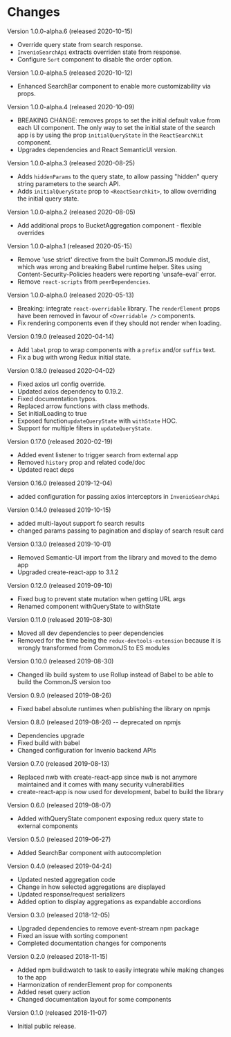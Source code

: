 # Changes

Version 1.0.0-alpha.6 (released 2020-10-15)

* Override query state from search response.
* `InvenioSearchApi` extracts overriden state from response.
* Configure `Sort` component to disable the order option.

Version 1.0.0-alpha.5 (released 2020-10-12)

* Enhanced SearchBar component to enable more customizability via props.

Version 1.0.0-alpha.4 (released 2020-10-09)

* BREAKING CHANGE: removes props to set the initial default value from each UI component. The only
  way to set the initial state of the search app is by using the prop `initialQueryState` in the
  `ReactSearchKit` component.
* Upgrades dependencies and React SemanticUI version.

Version 1.0.0-alpha.3 (released 2020-08-25)

* Adds `hiddenParams` to the query state, to allow passing "hidden" query string
  parameters to the search API.
* Adds `initialQueryState` prop to `<ReactSearchkit>`, to allow overriding the
  initial query state.

Version 1.0.0-alpha.2 (released 2020-08-05)

* Add additional props to BucketAggregation component - flexible overrides

Version 1.0.0-alpha.1 (released 2020-05-15)

* Remove 'use strict' directive from the built CommonJS module dist,
  which was wrong and breaking Babel runtime helper. Sites using
  Content-Security-Policies headers were reporting 'unsafe-eval' error.
* Remove `react-scripts` from `peerDependencies`.

Version 1.0.0-alpha.0 (released 2020-05-13)

* Breaking: integrate `react-overridable` library. The `renderElement` props have been removed in favour
  of `<Overridable />` components.
* Fix rendering components even if they should not render when loading.

Version 0.19.0 (released 2020-04-14)

* Add `label` prop to wrap components with a `prefix` and/or `suffix` text.
* Fix a bug with wrong Redux initial state.

Version 0.18.0 (released 2020-04-02)

* Fixed axios url config override.
* Updated axios dependency to 0.19.2.
* Fixed documentation typos.
* Replaced arrow functions with class methods.
* Set initialLoading to true
* Exposed function`updateQueryState` with `withState` HOC.
* Support for multiple filters in `updateQueryState`.

Version 0.17.0 (released 2020-02-19)

* Added event listener to trigger search from external app
* Removed `history` prop and related code/doc
* Updated react deps

Version 0.16.0 (released 2019-12-04)

* added configuration for passing axios interceptors in `InvenioSearchApi`

Version 0.14.0 (released 2019-10-15)

* added multi-layout support fo search results
* changed params passing to pagination and display of search result card

Version 0.13.0 (released 2019-10-01)

* Removed Semantic-UI import from the library and moved to the demo app
* Upgraded create-react-app to 3.1.2

Version 0.12.0 (released 2019-09-10)

* Fixed bug to prevent state mutation when getting URL args
* Renamed component withQueryState to withState

Version 0.11.0 (released 2019-08-30)

* Moved all dev dependencies to peer dependencies
* Removed for the time being the `redux-devtools-extension` because it is wrongly transformed from CommonJS to ES modules

Version 0.10.0 (released 2019-08-30)

* Changed lib build system to use Rollup instead of Babel to be able to build the CommonJS version too

Version 0.9.0 (released 2019-08-26)

* Fixed babel absolute runtimes when publishing the library on npmjs

Version 0.8.0 (released 2019-08-26) -- deprecated on npmjs

* Dependencies upgrade
* Fixed build with babel
* Changed configuration for Invenio backend APIs

Version 0.7.0 (released 2019-08-13)

* Replaced nwb with create-react-app since nwb is not anymore maintained and it comes with many security vulnerabilities
* create-react-app is now used for development, babel to build the library

Version 0.6.0 (released 2019-08-07)

* Added withQueryState component exposing redux query state to external components

Version 0.5.0 (released 2019-06-27)

* Added SearchBar component with autocompletion

Version 0.4.0 (released 2019-04-24)

* Updated nested aggregation code
* Change in how selected aggregations are displayed
* Updated response/request serializers
* Added option to display aggregations as expandable accordions

Version 0.3.0 (released 2018-12-05)

* Upgraded dependencies to remove event-stream npm package
* Fixed an issue with sorting component
* Completed documentation changes for components

Version 0.2.0 (released 2018-11-15)

* Added npm build:watch to task to easily integrate while making changes to the app
* Harmonization of renderElement prop for components
* Added reset query action
* Changed documentation layout for some components

Version 0.1.0 (released 2018-11-07)

* Initial public release.
